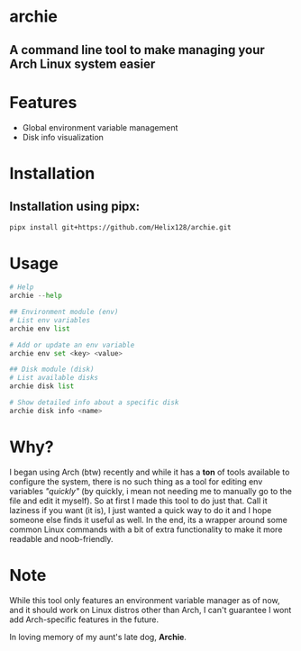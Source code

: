 # archie
## A command line tool to make managing your Arch Linux system easier

# Features
- Global environment variable management
- Disk info visualization

# Installation
## Installation using pipx:
```bash
pipx install git+https://github.com/Helix128/archie.git
```

# Usage
```python
# Help
archie --help

## Environment module (env)
# List env variables
archie env list

# Add or update an env variable
archie env set <key> <value>

## Disk module (disk)
# List available disks
archie disk list

# Show detailed info about a specific disk
archie disk info <name>
```

# Why?
I began using Arch (btw) recently and while it has a **ton** of tools available to configure the system, there is no such thing as a tool for editing env variables *"quickly"* (by quickly, i mean not needing me to manually go to the file and edit it myself). So at first I made this tool to do just that. Call it laziness if you want (it is), I just wanted a quick way to do it and I hope someone else finds it useful as well. In the end, its a wrapper around some common Linux commands with a bit of extra functionality to make it more readable and noob-friendly.

# Note
While this tool only features an environment variable manager as of now, and it should work on Linux distros other than Arch, I can't guarantee I wont add Arch-specific features in the future.

In loving memory of my aunt's late dog, **Archie**.